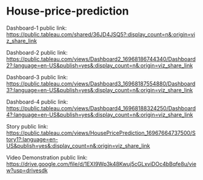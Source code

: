 # House-price-prediction


Dashboard-1 public link: https://public.tableau.com/shared/36JD4JSQ5?:display_count=n&:origin=viz_share_link

Dashboard-2 public link: https://public.tableau.com/views/Dashboard2_16968186744340/Dashboard2?:language=en-US&publish=yes&:display_count=n&:origin=viz_share_link

Dashboard-3 public link: https://public.tableau.com/views/Dashboard3_16968187554880/Dashboard3?:language=en-US&publish=yes&:display_count=n&:origin=viz_share_link

Dashboard-4 public link: https://public.tableau.com/views/Dashboard4_16968188324250/Dashboard4?:language=en-US&publish=yes&:display_count=n&:origin=viz_share_link

Story public link: https://public.tableau.com/views/HousePricePrediction_16967664737500/Story1?:language=en-US&publish=yes&:display_count=n&:origin=viz_share_link

Video Demonstration public link: https://drive.google.com/file/d/1EXI9Wp3k48Kwuj5cGLxviDOc4bBqfe8u/view?usp=drivesdk
